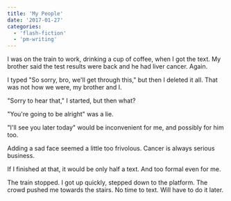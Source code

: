 ```yaml
---
title: 'My People'
date: '2017-01-27'
categories:
  - 'flash-fiction'
  - 'pm-writing'
---
```


I was on the train to work, drinking a cup of coffee, when I got the text. My
brother said the test results were back and he had liver cancer. Again.

<!-- truncate -->

I typed "So sorry, bro, we'll get through this," but then I deleted it all. That
was not how we were, my brother and I.

"Sorry to hear that," I started, but then what?

"You're going to be alright" was a lie.

"I'll see you later today" would be inconvenient for me, and possibly for him
too.

Adding a sad face seemed a little too frivolous. Cancer is always serious
business.

If I finished at that, it would be only half a text. And too formal even for me.

The train stopped. I got up quickly, stepped down to the platform. The crowd
pushed me towards the stairs. No time to text. Will have to do it later.
